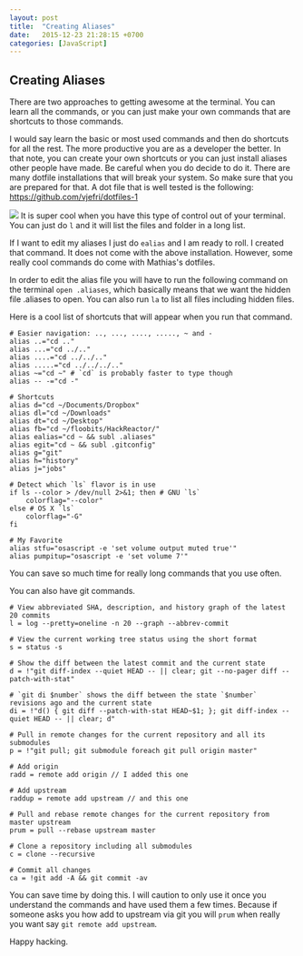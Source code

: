 ```yaml
---
layout: post
title:  "Creating Aliases"
date:   2015-12-23 21:28:15 +0700
categories: [JavaScript]
---
```


## Creating Aliases

There are two approaches to getting awesome at the terminal. You can learn all the commands, or you can just make your own commands that are shortcuts to those commands. 

I would say learn the basic or most used commands and then do shortcuts for all the rest. The more productive you are as a developer the better. In that note, you can create your own shortcuts or you can just install aliases other people have made. Be careful when you do decide to do it. There are many dotfile installations that will break your system. So make sure that you are prepared for that. A dot file that is well tested is the following:
https://github.com/vjefri/dotfiles-1

![](http://i66.tinypic.com/jugwb9.png)
It is super cool when you have this type of control out of your terminal. You can just do `l` and it will list the files and folder in a long list. 

If I want to edit my aliases I just do `ealias` and I am ready to roll. I created that command. It does not come with the above installation. However, some really cool commands do come with Mathias's dotfiles. 

In order to edit the alias file you will have to run the following command on the terminal `open .aliases`, which basically means that we want the hidden file .aliases to open. You can also run `la` to list all files including hidden files. 

Here is a cool list of shortcuts that will appear when you run that command. 

```
# Easier navigation: .., ..., ...., ....., ~ and -
alias ..="cd .."
alias ...="cd ../.."
alias ....="cd ../../.."
alias .....="cd ../../../.."
alias ~="cd ~" # `cd` is probably faster to type though
alias -- -="cd -"

# Shortcuts
alias d="cd ~/Documents/Dropbox"
alias dl="cd ~/Downloads"
alias dt="cd ~/Desktop"
alias fb="cd ~/floobits/HackReactor/"
alias ealias="cd ~ && subl .aliases"
alias egit="cd ~ && subl .gitconfig"
alias g="git"
alias h="history"
alias j="jobs"

# Detect which `ls` flavor is in use
if ls --color > /dev/null 2>&1; then # GNU `ls`
	colorflag="--color"
else # OS X `ls`
	colorflag="-G"
fi

# My Favorite
alias stfu="osascript -e 'set volume output muted true'"
alias pumpitup="osascript -e 'set volume 7'"

```

You can save so much time for really long commands that you use often. 

You can also have git commands. 

```
# View abbreviated SHA, description, and history graph of the latest 20 commits
l = log --pretty=oneline -n 20 --graph --abbrev-commit

# View the current working tree status using the short format
s = status -s

# Show the diff between the latest commit and the current state
d = !"git diff-index --quiet HEAD -- || clear; git --no-pager diff --patch-with-stat"

# `git di $number` shows the diff between the state `$number` revisions ago and the current state
di = !"d() { git diff --patch-with-stat HEAD~$1; }; git diff-index --quiet HEAD -- || clear; d"

# Pull in remote changes for the current repository and all its submodules
p = !"git pull; git submodule foreach git pull origin master"

# Add origin
radd = remote add origin // I added this one

# Add upstream
raddup = remote add upstream // and this one

# Pull and rebase remote changes for the current repository from master upstream
prum = pull --rebase upstream master

# Clone a repository including all submodules
c = clone --recursive

# Commit all changes
ca = !git add -A && git commit -av
```

You can save time by doing this. I will caution to only use it once you understand the commands and have used them a few times. Because if someone asks you how add to upstream via git you will `prum` when really you want say `git remote add upstream`. 

Happy hacking. 